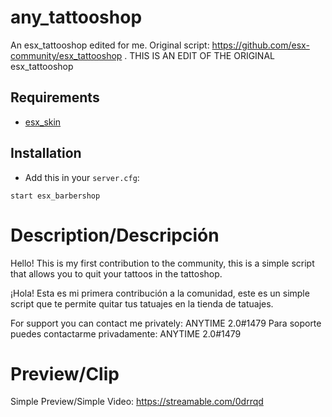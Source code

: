# any_tattooshop
An esx_tattooshop edited for me. Original script: https://github.com/esx-community/esx_tattooshop .
THIS IS AN EDIT OF THE ORIGINAL esx_tattooshop

## Requirements
- [esx_skin](https://github.com/ESX-Org/esx_skin)

## Installation
- Add this in your `server.cfg`:

```
start esx_barbershop
```
# Description/Descripción
Hello! This is my first contribution to the community, this is a simple script that allows you to quit your tattoos in the tattoshop.

¡Hola! Esta es mi primera contribución a la comunidad, este es un simple script que te permite quitar tus tatuajes en la tienda de tatuajes.

For support you can contact me privately: ANYTIME 2.0#1479
Para soporte puedes contactarme privadamente: ANYTIME 2.0#1479

# Preview/Clip
Simple Preview/Simple Video: https://streamable.com/0drrqd
